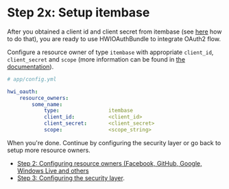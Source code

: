 Step 2x: Setup itembase
=======================
After you obtained a client id and client secret from itembase (see
[here](http://itembase.github.io/#steps-to-get-started) how to do that), you
are ready to use HWIOAuthBundle to integrate OAuth2 flow.

Configure a resource owner of type `itembase` with appropriate `client_id`,
`client_secret` and `scope` (more information can be found in
[the documentation](http://itembase.github.io/#1.-select-the-scope-of-your-client-application)).

```yaml
# app/config.yml

hwi_oauth:
    resource_owners:
        some_name:
            type:                itembase
            client_id:           <client_id>
            client_secret:       <client_secret>
            scope:               <scope_string>
```

When you're done. Continue by configuring the security layer or go back to
setup more resource owners.

- [Step 2: Configuring resource owners (Facebook, GitHub, Google, Windows Live and others](../2-configuring_resource_owners.md)
- [Step 3: Configuring the security layer](../3-configuring_the_security_layer.md).
